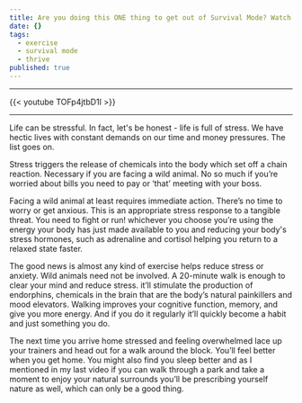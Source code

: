 ```yaml
---
title: Are you doing this ONE thing to get out of Survival Mode? Watch to find out.
date: {}
tags:
  - exercise
  - survival mode
  - thrive
published: true
---
```

---

{{< youtube TOFp4jtbD1I >}}

---

Life can be stressful. In fact, let's be honest - life is full of stress. We have hectic lives with constant demands on our time and money pressures. The list goes on.

Stress triggers the release of chemicals into the body which set off a chain reaction. Necessary if you are facing a wild animal. No so much if you’re worried about bills you need to pay or ‘that’ meeting with your boss.

Facing a wild animal at least requires immediate action. There’s no time to worry or get anxious. This is an appropriate stress response to a tangible threat. You need to fight or run! whichever you choose you’re using the energy your body has just made available to you and reducing your body's stress hormones, such as adrenaline and cortisol helping you return to a relaxed state faster.

The good news is almost any kind of exercise helps reduce stress or anxiety. Wild animals need not be involved. A 20-minute walk is enough to clear your mind and reduce stress. it’ll stimulate the production of endorphins, chemicals in the brain that are the body’s natural painkillers and mood elevators. Walking improves your cognitive function, memory, and give you more energy. And if you do it regularly it’ll quickly become a habit and just something you do.  

The next time you arrive home stressed and feeling overwhelmed lace up your trainers and head out for a walk around the block. You’ll feel better when you get home. You might also find you sleep better and as I mentioned in my last video if you can walk through a park and take a moment to enjoy your natural surrounds you’ll be prescribing yourself nature as well, which can only be a good thing.
